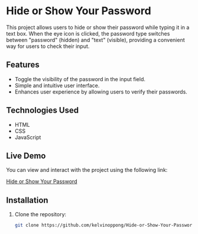 # Hide or Show Your Password

This project allows users to hide or show their password while typing it in a text box. When the eye icon is clicked, the password type switches between "password" (hidden) and "text" (visible), providing a convenient way for users to check their input.

## Features

- Toggle the visibility of the password in the input field.
- Simple and intuitive user interface.
- Enhances user experience by allowing users to verify their passwords.

## Technologies Used

- HTML
- CSS
- JavaScript

## Live Demo

You can view and interact with the project using the following link:

[Hide or Show Your Password](https://kelvinoppong.github.io/Hide-or-Show-Your-Password/)

## Installation

1. Clone the repository:

   ```bash
   git clone https://github.com/kelvinoppong/Hide-or-Show-Your-Password.git

